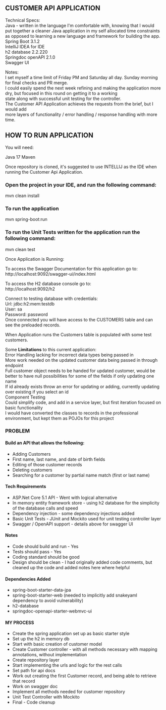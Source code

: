 ## CUSTOMER API APPLICATION

Technical Specs: <br>
Java - written in the language I'm comfortable with, knowing that I would put together a cleaner Java application in my self allocated time constraints as opposed to learning a new language and framework for building the app.<br>
Spring Boot 3.1.2<br>
IntelliJ IDEA for IDE<br>
h2 database 2.2.220<br>
Springdoc openAPI 2.1.0<br>
Swagger UI

Notes: <br>
I set myself a time limit of Friday PM and Saturday all day. Sunday morning for final checks and PR merge. <br>
I could easily spend the next week refining and making the application more dry, but focused in this round on getting it to a working <br>
state along with successful unit testing for the controller. <br>
The Customer API Application achieves the requests from the brief, but I would add <br>
more layers of functionality / error handling / response handling with more time.

## HOW TO RUN APPLICATION

You will need:

Java 17
Maven 

Once repository is cloned, it's suggested to use INTELLIJ as the IDE when running the Customer Api Application.

### Open the project in your IDE, and run the following command:

mvn clean install

### To run the application

mvn spring-boot:run

### To run the Unit Tests written for the application run the following command:

mvn clean test

Once Application is Running:

To access the Swagger Documentation for this application go to: <br>
http://localhost:9092/swagger-ui/index.html

To access the H2 database console go to: <br>
http://localhost:9092/h2

Connect to testing database with credentials: <br>
Url: jdbc:h2:mem:testdb <br>
User: sa <br>
Password: password <br>
Once connected you will have access to the CUSTOMERS table and can see the preloaded records. 

When Application runs the Customers table is populated with some test customers.

Some **Limitations** to this current application: <br>
Error Handling lacking for incorrect data types being passed in<br>
More work needed on the updated customer data being passed in through endpoint<br>
Full customer object needs to be handed for updated customer, would be better to have null possibilities for some of the fields if only updating one name<br>
If id already exists throw an error for updating or adding, currently updating over existing if you select an id<br>
Component Testing<br>
Could simplify code, and add in a service layer, but first iteration focused on basic functionality<Br>
I would have converted the classes to records in the professional environment, but kept them as POJOs for this project

### PROBLEM

#### Build an API that allows the following:
* Adding Customers
* First name, last name, and date of birth fields
* Editing of those customer records
* Deleting customers
* Searching for a customer by partial name match (first or last name)

#### Tech Requirements
* ASP.Net Core 5.1 API - Went with logical alternative
* In memory entity framework store - using h2 database for the simplicity of the database calls and speed
* Dependency injection - some dependency injections added
* Basic Unit Tests - JUnit and Mockito used for unit testing controller layer
* Swagger / OpenAPI support - details above for swagger UI

#### Notes
* Code should build and run - Yes
* Tests should pass - Yes
* Coding standard should be good
* Design should be clean - I had originally added code comments, but cleaned up the code and added notes here where helpful

#### Dependencies Added
* spring-boot-starter-data-jpa
* spring-boot-starter-web (needed to implicitly add snakeyaml dependency to avoid vulnerability)
* h2-database
* springdoc-openapi-starter-webmvc-ui

#### MY PROCESS
* Create the spring application set up as basic starter style
* Set up the h2 in memory db
* Start with basic creation of customer model
* Create Customer controller - with all methods necessary with mapping annotations, without implementation
* Create repository layer
* Start implementing the urls and logic for the rest calls
* Set path for api docs
* Work out creating the first Customer record, and being able to retrieve that record
* Work on swagger doc
* Implement all methods needed for customer repository
* Unit Test Controller with Mockito
* Final - Code cleanup